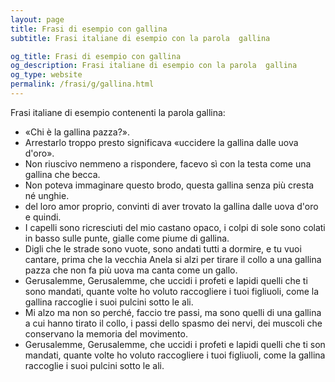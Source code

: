 ```yaml
---
layout: page
title: Frasi di esempio con gallina 
subtitle: Frasi italiane di esempio con la parola  gallina

og_title: Frasi di esempio con gallina 
og_description: Frasi italiane di esempio con la parola  gallina
og_type: website
permalink: /frasi/g/gallina.html
---
```


Frasi italiane di esempio contenenti la parola gallina:


- «Chi è la gallina pazza?».
- Arrestarlo troppo presto significava «uccidere la gallina dalle uova d'oro».
- Non riuscivo nemmeno a rispondere, facevo sì con la testa come una gallina che becca.
- Non poteva immaginare questo brodo, questa gallina senza più cresta né unghie.
- del loro amor proprio, convinti di aver trovato la gallina dalle uova d'oro e quindi.
- I capelli sono ricresciuti del mio castano opaco, i colpi di sole sono colati in basso sulle punte, gialle come piume di gallina.
- Digli che le strade sono vuote, sono andati tutti a dormire, e tu vuoi cantare, prima che la vecchia Anela si alzi per tirare il collo a una gallina pazza che non fa più uova ma canta come un gallo.
- Gerusalemme, Gerusalemme, che uccidi i profeti e lapidi quelli che ti sono mandati, quante volte ho voluto raccogliere i tuoi figliuoli, come la gallina raccoglie i suoi pulcini sotto le ali.
- Mi alzo ma non so perché, faccio tre passi, ma sono quelli di una gallina a cui hanno tirato il collo, i passi dello spasmo dei nervi, dei muscoli che conservano la memoria del movimento.
- Gerusalemme, Gerusalemme, che uccidi i profeti e lapidi quelli che ti son mandati, quante volte ho voluto raccogliere i tuoi figliuoli, come la gallina raccoglie i suoi pulcini sotto le ali.
